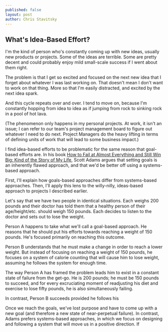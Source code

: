 ```yaml
---
published: false
layout: post
author: Chris Stavitsky
---
```

## What's Idea-Based Effort?

I'm the kind of person who's constantly coming up with new ideas, usually new products or projects. Some of the ideas are terrible. Some are pretty decent and could probably enjoy mild small-scale success if I went about them right. 

The problem is that I get so excited and focused on the next new idea that I forget about whatever I was last working on. That doesn't mean I don't want to work on that thing. More so that I'm easily distracted, and excited by the next idea spark.

And this cycle repeats over and over. I tend to move on, because I'm constantly hopping from idea to idea as if jumping from rock to sinking rock in a pool of hot lava.

(The phenomenon only happens in my personal projects. At work, it isn't an issue; I can refer to our team's project management board to figure out whatever I need to do next. Project Managers do the heavy lifting in terms of defining units of work that will lead to some business impact.)

I find idea-based efforts to be problematic for the same reason that goal-based efforts are. In his book [How to Fail at Almost Everything and Still Win Big: Kind of the Story of My Life](https://www.amazon.com/How-Fail-Almost-Everything-Still/dp/1491518855), Scott Adams argues that setting goals is an inherently flawed approach, and that we'd be better off using a systems-based approach. 

First, I'll explain how goals-based approaches differ from systems-based approaches. Then, I'll apply this lens to the willy-nilly, ideas-based approach to projects I described earlier.

Let's say that we have two people in identical situations. Each weighs 200 pounds and their doctor has told them that a healthy person of their age/height/etc. should weigh 150 pounds. Each decides to listen to the doctor and sets out to lose the weight.

Person A happens to take what we'll call a goal-based approach. He reasons that he should put his efforts towards reaching a weight of 150 pounds. He's focused primarily on reaching this outcome.

Person B understands that he must make a change in order to reach a lower weight. But instead of focusing on reaching a weight of 150 pounds, he focuses on a system of calorie counting that will cause him to lose weight, assuming he follows the system for enough time.

The way Person A has framed the problem leads him to exist in a constant state of failure from the get-go. He is 200 pounds; he must be 150 pounds to succeed, and for every excruciating moment of readjusting his diet and exercise to lose fifty pounds, he is also simultaneously failing. 

In contrast, Person B succeeds provided he follows his 

Once we reach the goals, we've lost purpose and have to come up with a new goal (and therefore a new state of near-perpetual failure). In contrast, Adams prefers systems-based approaches, in which we focus on designing and following a system that will move us in a positive direction. If 

